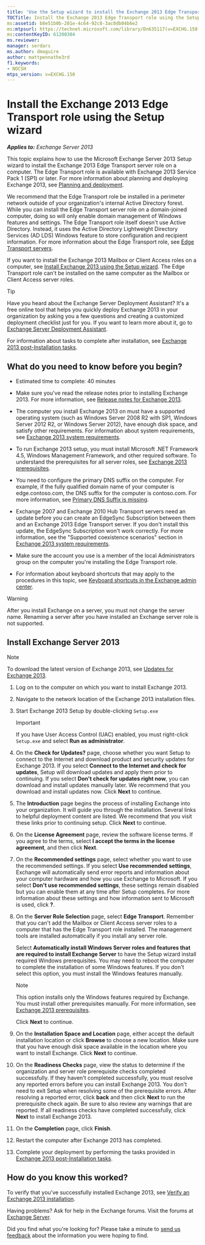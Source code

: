 ```yaml
---
title: 'Use the Setup wizard to install the Exchange 2013 Edge Transport role'
TOCTitle: Install the Exchange 2013 Edge Transport role using the Setup wizard
ms:assetid: b8e51b0b-201e-4c64-92c8-3ac0db04b6e2
ms:mtpsurl: https://technet.microsoft.com/library/Dn635117(v=EXCHG.150)
ms:contentKeyID: 61200304
ms.reviewer: 
manager: serdars
ms.author: dmaguire
author: mattpennathe3rd
f1.keywords:
- NOCSH
mtps_version: v=EXCHG.150
---
```


# Install the Exchange 2013 Edge Transport role using the Setup wizard

_**Applies to:** Exchange Server 2013_

This topic explains how to use the Microsoft Exchange Server 2013 Setup wizard to install the Exchange 2013 Edge Transport server role on a computer. The Edge Transport role is available with Exchange 2013 Service Pack 1 (SP1) or later. For more information about planning and deploying Exchange 2013, see [Planning and deployment](planning-and-deployment-for-exchange-2013-installation-instructions.md).

We recommend that the Edge Transport role be installed in a perimeter network outside of your organization's internal Active Directory forest. While you can install the Edge Transport server role on a domain-joined computer, doing so will only enable domain management of Windows features and settings. The Edge Transport role itself doesn't use Active Directory. Instead, it uses the Active Directory Lightweight Directory Services (AD LDS) Windows feature to store configuration and recipient information. For more information about the Edge Transport role, see [Edge Transport servers](edge-transport-servers-exchange-2013-help.md).

If you want to install the Exchange 2013 Mailbox or Client Access roles on a computer, see [Install Exchange 2013 using the Setup wizard](install-exchange-2013-using-the-setup-wizard-exchange-2013-help.md). The Edge Transport role can't be installed on the same computer as the Mailbox or Client Access server roles.

> [!TIP]
> Have you heard about the Exchange Server Deployment Assistant? It's a free online tool that helps you quickly deploy Exchange 2013 in your organization by asking you a few questions and creating a customized deployment checklist just for you. If you want to learn more about it, go to <A href="exchange-server-deployment-assistant-exchange-2013-help.md">Exchange Server Deployment Assistant</A>.

For information about tasks to complete after installation, see [Exchange 2013 post-Installation tasks](exchange-2013-post-installation-tasks-exchange-2013-help.md).

## What do you need to know before you begin?

- Estimated time to complete: 40 minutes

- Make sure you've read the release notes prior to installing Exchange 2013. For more information, see [Release notes for Exchange 2013](release-notes-for-exchange-2013-exchange-2013-help.md).

- The computer you install Exchange 2013 on must have a supported operating system (such as Windows Server 2008 R2 with SP1, Windows Server 2012 R2, or Windows Server 2012), have enough disk space, and satisfy other requirements. For information about system requirements, see [Exchange 2013 system requirements](exchange-2013-system-requirements-exchange-2013-help.md).

- To run Exchange 2013 setup, you must install Microsoft .NET Framework 4.5, Windows Management Framework, and other required software. To understand the prerequisites for all server roles, see [Exchange 2013 prerequisites](exchange-2013-prerequisites-exchange-2013-help.md).

- You need to configure the primary DNS suffix on the computer. For example, if the fully qualified domain name of your computer is edge.contoso.com, the DNS suffix for the computer is contoso.com. For more information, see [Primary DNS Suffix is missing](primary-dns-suffix-is-missing-exchange-2013-help.md).

- Exchange 2007 and Exchange 2010 Hub Transport servers need an update before you can create an EdgeSync Subscription between them and an Exchange 2013 Edge Transport server. If you don't install this update, the EdgeSync Subscription won't work correctly. For more information, see the "Supported coexistence scenarios" section in [Exchange 2013 system requirements](exchange-2013-system-requirements-exchange-2013-help.md).

- Make sure the account you use is a member of the local Administrators group on the computer you're installing the Edge Transport role.

- For information about keyboard shortcuts that may apply to the procedures in this topic, see [Keyboard shortcuts in the Exchange admin center](keyboard-shortcuts-in-the-exchange-admin-center-2013-help.md).

> [!WARNING]
> After you install Exchange on a server, you must not change the server name. Renaming a server after you have installed an Exchange server role is not supported.

## Install Exchange Server 2013

> [!NOTE]
> To download the latest version of Exchange 2013, see <A href="updates-for-exchange-2013-exchange-2013-help.md">Updates for Exchange 2013</A>.

1. Log on to the computer on which you want to install Exchange 2013.

2. Navigate to the network location of the Exchange 2013 installation files.

3. Start Exchange 2013 Setup by double-clicking `Setup.exe`

   > [!IMPORTANT]
   > If you have User Access Control (UAC) enabled, you must right-click <CODE>Setup.exe</CODE> and select <STRONG>Run as administrator</STRONG>.

4. On the **Check for Updates?** page, choose whether you want Setup to connect to the Internet and download product and security updates for Exchange 2013. If you select **Connect to the Internet and check for updates**, Setup will download updates and apply them prior to continuing. If you select **Don't check for updates right now**, you can download and install updates manually later. We recommend that you download and install updates now. Click **Next** to continue.

5. The **Introduction** page begins the process of installing Exchange into your organization. It will guide you through the installation. Several links to helpful deployment content are listed. We recommend that you visit these links prior to continuing setup. Click **Next** to continue.

6. On the **License Agreement** page, review the software license terms. If you agree to the terms, select **I accept the terms in the license agreement**, and then click **Next**.

7. On the **Recommended settings** page, select whether you want to use the recommended settings. If you select **Use recommended settings**, Exchange will automatically send error reports and information about your computer hardware and how you use Exchange to Microsoft. If you select **Don't use recommended settings**, these settings remain disabled but you can enable them at any time after Setup completes. For more information about these settings and how information sent to Microsoft is used, click **?**.

8. On the **Server Role Selection** page, select **Edge Transport**. Remember that you can't add the Mailbox or Client Access server roles to a computer that has the Edge Transport role installed. The management tools are installed automatically if you install any server role.

   Select **Automatically install Windows Server roles and features that are required to install Exchange Server** to have the Setup wizard install required Windows prerequisites. You may need to reboot the computer to complete the installation of some Windows features. If you don't select this option, you must install the Windows features manually.

   > [!NOTE]
   > This option installs only the Windows features required by Exchange. You must install other prerequisites manually. For more information, see <A href="exchange-2013-prerequisites-exchange-2013-help.md">Exchange 2013 prerequisites</A>.

   Click **Next** to continue.

9. On the **Installation Space and Location** page, either accept the default installation location or click **Browse** to choose a new location. Make sure that you have enough disk space available in the location where you want to install Exchange. Click **Next** to continue.

10. On the **Readiness Checks** page, view the status to determine if the organization and server role prerequisite checks completed successfully. If they haven't completed successfully, you must resolve any reported errors before you can install Exchange 2013. You don't need to exit Setup when resolving some of the prerequisite errors. After resolving a reported error, click **back** and then click **Next** to run the prerequisite check again. Be sure to also review any warnings that are reported. If all readiness checks have completed successfully, click **Next** to install Exchange 2013.

11. On the **Completion** page, click **Finish**.

12. Restart the computer after Exchange 2013 has completed.

13. Complete your deployment by performing the tasks provided in [Exchange 2013 post-Installation tasks](exchange-2013-post-installation-tasks-exchange-2013-help.md).

## How do you know this worked?

To verify that you've successfully installed Exchange 2013, see [Verify an Exchange 2013 installation](verify-an-exchange-2013-installation-exchange-2013-help.md).

Having problems? Ask for help in the Exchange forums. Visit the forums at [Exchange Server](https://go.microsoft.com/fwlink/p/?linkid=60612).

Did you find what you're looking for? Please take a minute to [send us feedback](mailto:exsetuphelpfeedback@microsoft.com?subject=exchange%202013%20setup%20help%20feedback) about the information you were hoping to find.
